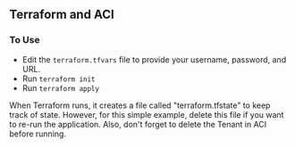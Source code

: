 ## Terraform and ACI

### To Use

- Edit the `terraform.tfvars` file to provide your username, password, and URL.
- Run `terraform init`
- Run `terraform apply`

When Terraform runs, it creates a file called "terraform.tfstate" to keep track of state. However, for this simple example, delete this file if you want to re-run the application. Also, don't forget to delete the Tenant in ACI before running.

